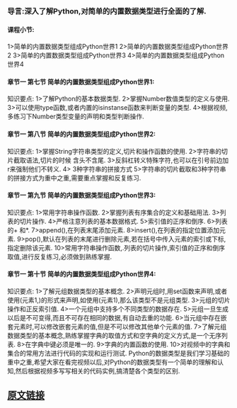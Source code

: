 ﻿### 导言:深入了解Python,对简单的内置数据类型进行全面的了解.
#### 课程小节:  
1>简单的内置数据类型组成Python世界1
2>简单的内置数据类型组成Python世界2
3>简单的内置数据类型组成Python世界3
4>简单的内置数据类型组成Python世界4
#### 章节一  第七节 简单的内置数据类型组成Python世界1:
   知识要点:
        1>了解Python的基本数据类型.
        2>掌握Number数值类型的定义与使用.
        3>可以使用type函数,或者内置的isinstanse函数来判断变量的类型.
        4>根据视频,多练习下Number类型变量的声明和类型判断操作.
#### 章节一  第八节 简单的内置数据类型组成Python世界2:
   知识要点:
        1>掌握String字符串类型的定义,切片和操作函数的使用.
        2>字符串的切片截取语法,切片的时候 含头不含尾.
        3>反斜杠转义特殊字符,也可以在引号前边加r来强制他们不转义.
        4> 3种字符串的拼接方式
        5>字符串的切片截取和3种字符串的拼接方式为重中之重,需要重点掌握和反复练习.
#### 章节一  第九节 简单的内置数据类型组成Python世界3:
   知识要点:
        1>常用字符串操作函数.
        2>掌握列表有序集合的定义和基础用法.
        3>列表的切片操作.
        4>严格注意列表的基本数据格式.
        5>索引值的正序和倒序.
        6>列表的+ 和*.
        7>append(),在列表末尾添加元素.
        8>insert(),在列表的指定位置添加元素.
        9>pop(),默认在列表的末尾进行删除元素,若在括号中传入元素的索引或下标,指定删除该元素.
        10>常用字符串操作函数,.列表的切片操作,索引值的正序和倒序取值,进行反复练习,必须做到熟练掌握.
#### 章节一  第十节 简单的内置数据类型组成Python世界4:
   知识要点:
        1>了解元组数据类型的基本概念.
        2>声明元组时,用set函数来声明,或者使用(元素1,)的形式来声明,如使用(元素1),那么该类型不是元组类型.
        3>元组的切片操作和正反索引值.
        4>一个元组中支持多个不同类型的数据存在.
        5>元组一旦生成以后是不可变得,而且不可存在相同的数据,有自动去重的功能.
        6>当元组中存在嵌套元素时,可以修改嵌套元素的值,但是不可以修改其他单个元素的值.
        7>了解元组数据类型的基本概念,熟练掌握字典的取值方式和空字典的定义方式,是一个无序列表.
        8>在字典中键必须是唯一的.
        9>字典的内置函数的使用.
        10>对视频中的字典和集合的常用方法进行代码的实现和运行测试.
Python的数据类型是我们学习基础的重中之重,希望大家在看完视频以后,对Python的数据类型有一个简单的理解和认知,然后根据视频多写写相关的代码实例,搞清楚各个类型的区别.

## [原文链接](https://note.youdao.com/ynoteshare1/index.html?id=07a8919e9b70b9b4dfbaf96e2433c51e&type=note)
        

